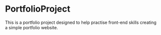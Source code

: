 # PortfolioProject
This is a portfolio project designed to help practise front-end skills creating a simple portfolio website.
